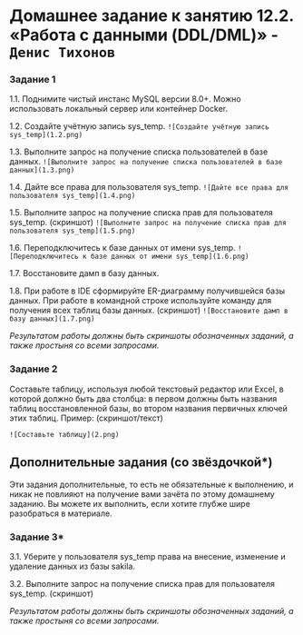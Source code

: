 # Домашнее задание к занятию 12.2. «Работа с данными (DDL/DML)» - `Денис Тихонов`


### Задание 1
1.1. Поднимите чистый инстанс MySQL версии 8.0+. Можно использовать локальный сервер или контейнер Docker.

1.2. Создайте учётную запись sys_temp. 
`![Создайте учётную запись sys_temp](1.2.png)`

1.3. Выполните запрос на получение списка пользователей в базе данных.
`![Выполните запрос на получение списка пользователей в базе данных](1.3.png)`

1.4. Дайте все права для пользователя sys_temp.
`![Дайте все права для пользователя sys_temp](1.4.png)` 

1.5. Выполните запрос на получение списка прав для пользователя sys_temp. (скриншот)
`![Выполните запрос на получение списка прав для пользователя sys_temp](1.5.png)`

1.6. Переподключитесь к базе данных от имени sys_temp.
`![Переподключитесь к базе данных от имени sys_temp](1.6.png)`

1.7. Восстановите дамп в базу данных.

1.8. При работе в IDE сформируйте ER-диаграмму получившейся базы данных. При работе в командной строке используйте команду для получения всех таблиц базы данных. (скриншот)
`![Восстановите дамп в базу данных](1.7.png)`

*Результатом работы должны быть скриншоты обозначенных заданий, а также простыня со всеми запросами.*


### Задание 2
Составьте таблицу, используя любой текстовый редактор или Excel, в которой должно быть два столбца: в первом должны быть названия таблиц восстановленной базы, во втором названия первичных ключей этих таблиц. Пример: (скриншот/текст)

`![Составьте таблицу](2.png)`


## Дополнительные задания (со звёздочкой*)
Эти задания дополнительные, то есть не обязательные к выполнению, и никак не повлияют на получение вами зачёта по этому домашнему заданию. Вы можете их выполнить, если хотите глубже шире разобраться в материале.

### Задание 3*
3.1. Уберите у пользователя sys_temp права на внесение, изменение и удаление данных из базы sakila.

3.2. Выполните запрос на получение списка прав для пользователя sys_temp. (скриншот)

*Результатом работы должны быть скриншоты обозначенных заданий, а также простыня со всеми запросами.*
